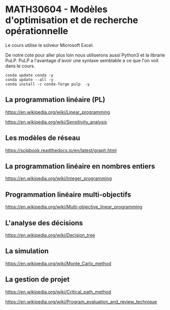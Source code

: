 # MATH30604 - Modèles d'optimisation et de recherche opérationnelle

Le cours utilise le solveur Microsoft Excel. 

De notre cote pour aller plus loin nous utiliserons aussi Python3 et la librarie PuLP. PuLP a l'avantage d'avoir une syntaxe semblable a ce que l'on voit dans le cours.

```
conda update conda -y
conda update --all -y
conda install -c conda-forge pulp  -y
```


## La programmation linéaire (PL)
https://en.wikipedia.org/wiki/Linear_programming

https://en.wikipedia.org/wiki/Sensitivity_analysis

## Les modèles de réseau
https://scipbook.readthedocs.io/en/latest/graph.html

## La programmation linéaire en nombres entiers
https://en.wikipedia.org/wiki/Integer_programming

## Programmation linéaire multi-objectifs
https://en.wikipedia.org/wiki/Multi-objective_linear_programming
	
## L'analyse des décisions
https://en.wikipedia.org/wiki/Decision_tree

## La simulation
https://en.wikipedia.org/wiki/Monte_Carlo_method

## La gestion de projet
https://en.wikipedia.org/wiki/Critical_path_method

https://en.wikipedia.org/wiki/Program_evaluation_and_review_technique
